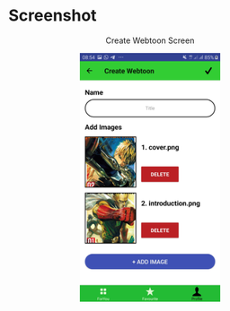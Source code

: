 # Screenshot
<p align="center">Create Webtoon Screen</p>
<p align="center">
<img src="./10.jpg" width="250" align="center">
</p>
<br>

